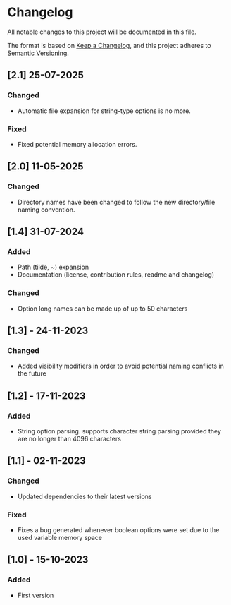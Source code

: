 # Changelog

All notable changes to this project will be documented in this file.

The format is based on [Keep a Changelog](https://keepachangelog.com/en/1.0.0/),
and this project adheres to [Semantic Versioning](https://semver.org/spec/v2.0.0.html).

## [2.1] 25-07-2025
### Changed
* Automatic file expansion for string-type options is no more.

### Fixed
* Fixed potential memory allocation errors.


## [2.0] 11-05-2025
### Changed
* Directory names have been changed to follow the new directory/file naming convention.

## [1.4] 31-07-2024
### Added
* Path (tilde, ~) expansion
* Documentation (license, contribution rules, readme and changelog)

### Changed
* Option long names can be made up of up to 50 characters


## [1.3] - 24-11-2023
### Changed
* Added visibility modifiers in order to avoid potential naming conflicts in the future


## [1.2] - 17-11-2023
### Added
* String option parsing. supports character string parsing provided they are no longer than 4096 characters


## [1.1] - 02-11-2023
### Changed
* Updated dependencies to their latest versions

### Fixed
* Fixes a bug generated whenever boolean options were set due to the used variable memory space


## [1.0] - 15-10-2023
### Added
* First version
